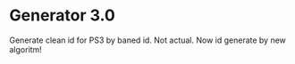# Generator 3.0
Generate clean id for PS3 by baned id. Not actual. Now id generate by new algoritm!
